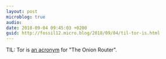 ```yaml
---
layout: post
microblog: true
audio: 
date: 2018-09-04 09:45:03 +0200
guid: http://fossil12.micro.blog/2018/09/04/til-tor-is.html
---
```

TIL: Tor is [an acronym](https://en.wikipedia.org/wiki/Tor_(anonymity_network)) for "The Onion Router". 

